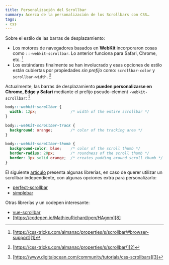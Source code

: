 ```yaml
---
title: Personalización del Scrollbar
summary: Acerca de la personalización de los Scrollbars con CSS…
tags:
- css
---
```


Sobre el estilo de las barras de desplazamiento: 
- Los motores de navegadores basados en **WebKit** incorporaron cosas como `::-webkit-scrollbar`. Lo anterior funciona para Safari, Chrome, etc. [^1]
- Los estándares finalmente se han involucrado y esas opciones de estilo están cubiertas por propiedades _sin prefijo_ como: `scrollbar-color` y `scrollbar-width`. [^2]

Actualmente, las barras de desplazamiento **pueden personalizarse en Chrome, Edge y Safari** mediante el prefijo pseudo-element `-webkit-scrollbar`: [^3]

```css
body::-webkit-scrollbar {
  width: 12px;               /* width of the entire scrollbar */
}

body::-webkit-scrollbar-track {
  background: orange;        /* color of the tracking area */
}

body::-webkit-scrollbar-thumb {
  background-color: blue;    /* color of the scroll thumb */
  border-radius: 20px;       /* roundness of the scroll thumb */
  border: 3px solid orange;  /* creates padding around scroll thumb */
}
```

El siguiente [artículo][4] presenta algunas librerías, en caso de querer utilizar un scrollbar independiente, con algunas opciones extra para personalizarlo:
- [perfect-scrollbar][5]
- [simplebar][6]

Otras librerías y un codepen interesante:
- [vue-scrollbar][7]
- [https://codepen.io/MathieuRichard/pen/HAgnm][8]

[^1]:	[https://css-tricks.com/almanac/properties/s/scrollbar/#browser-support][1]

[^2]:	[https://css-tricks.com/almanac/properties/s/scrollbar/][2]

[^3]:	[https://www.digitalocean.com/community/tutorials/css-scrollbars][3]

[1]:	https://css-tricks.com/almanac/properties/s/scrollbar/#browser-support
[2]:	https://css-tricks.com/almanac/properties/s/scrollbar/
[3]:	https://www.digitalocean.com/community/tutorials/css-scrollbars
[4]:	https://beraliv.medium.com/scrollbar-customisation-31bd28652e9
[5]:	https://github.com/mdbootstrap/perfect-scrollbar
[6]:	https://github.com/Grsmto/simplebar
[7]:	https://github.com/BosNaufal/vue-scrollbar
[8]:	https://codepen.io/MathieuRichard/pen/HAgnm